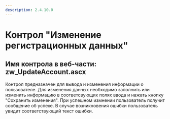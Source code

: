 ```yaml
---
description: 2.4.10.0
---
```


# Контрол "Изменение регистрационных данных"

## Имя контрола в веб-части: zw\_UpdateAccount.ascx

Контрол предназначен для вывода и изменения информации о пользователе. Для изменения данных необходимо заполнить или изменить информацию в соответсвующих полях ввода и нажать кнопку "Сохранить изменения". При успешном измнении пользователь получит сообщение об успехе. В случае возникновения ошибки пользователь увидит соответствующий текст ошибки.

